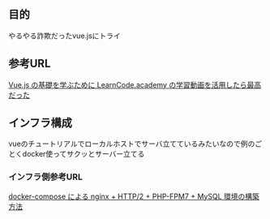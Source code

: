 

## 目的
やるやる詐欺だったvue.jsにトライ

## 参考URL
[Vue.js の基礎を学ぶために LearnCode.academy の学習動画を活用したら最高だった](https://kakakakakku.hatenablog.com/entry/2018/02/18/113426)

## インフラ構成
vueのチュートリアルでローカルホストでサーバ立てているみたいなので例のごとくdocker使ってサクッとサーバー立てる

### インフラ側参考URL
[docker-compose による nginx + HTTP/2 + PHP-FPM7 + MySQL 環境の構築方法](https://tech.recruit-mp.co.jp/infrastructure/post-12795/)